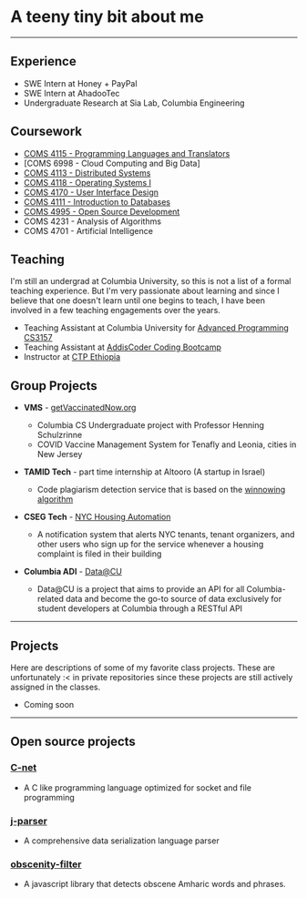 # A teeny tiny bit about me

---
## Experience
- SWE Intern at Honey + PayPal 
- SWE Intern at AhadooTec
- Undergraduate Research at Sia Lab, Columbia Engineering

## Coursework
- [COMS 4115 - Programming Languages and Translators](http://www.cs.columbia.edu/~sedwards/classes/2021/4115-spring/index.html)
- [COMS 6998 - Cloud Computing and Big Data]
- [COMS 4113 - Distributed Systems](https://columbia.github.io/ds1-class/)
- [COMS 4118 - Operating Systems I](http://www.cs.columbia.edu/~jae/4118/?asof=20200908)
- [COMS 4170 - User Interface Design](http://coms4170.cs.columbia.edu/2020-spring/)
- [COMS 4111 - Introduction to Databases](http://www.cs.columbia.edu/~biliris/4111/20f/)
- [COMS 4995 - Open Source Development](http://www.cs.columbia.edu/~paine/4995/)
- COMS 4231 - Analysis of Algorithms
- COMS 4701 - Artificial Intelligence

## Teaching 
I'm still an undergrad at Columbia University, so this is not a list of a formal teaching experience. But I'm very passionate about learning and since I believe that one doesn't learn until one begins to teach, I have been involved in a few teaching engagements over the years.

- Teaching Assistant at Columbia University for [Advanced Programming CS3157](http://www.cs.columbia.edu/~jae/3157/?asof=20200908) 
- Teaching Assistant at [AddisCoder Coding Bootcamp](https://addiscoder.com)
- Instructor at [CTP Ethiopia](https://ctpethiopia.com)


## Group Projects 
- __VMS__ - [getVaccinatedNow.org](https://getvaccinatednow.org) 
   - Columbia CS Undergraduate project with Professor Henning Schulzrinne
   - COVID Vaccine Management System for Tenafly and Leonia, cities in New Jersey

- __TAMID Tech__ - part time internship at Altooro (A startup in Israel) 
   - Code plagiarism detection service that is based on the [winnowing algorithm](http://theory.stanford.edu/~aiken/publications/papers/sigmod03.pdf)
    
- __CSEG Tech__ - [NYC Housing Automation](https://github.com/cseg-tech/nyc-housingautomation)
   - A notification system that alerts NYC tenants, tenant organizers, and other users who sign up for the service whenever a housing complaint is filed in their building
    
- __Columbia ADI__ - [Data@CU](https://github.com/ADI-Labs/data-api)
  - Data@CU is a project that aims to provide an API for all Columbia-related data and become the go-to source of data exclusively for student developers at Columbia through a RESTful API
    

 
---

## Projects
Here are descriptions of some of my favorite class projects. These are unfortunately :< in private repositories since these projects are still actively assigned in the classes.
 - Coming soon


---

## Open source projects
### [C-net](https://github.com/Bruk3/C-net)
- A C like programming language optimized for socket and file programming

### [j-parser](https://github.com/Bruk3/j-parser)
- A comprehensive data serialization language parser

### [obscenity-filter](https://github.com/Bruk3/obscenity-filter)
- A javascript library that detects obscene Amharic words and phrases.


